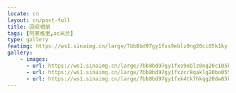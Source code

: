 ```yaml
---
locate: cn
layout: cn/post-full
title: 囧叔相册
tags: [阿莱格里,ac米兰]
type: gallery
featimg: https://ws1.sinaimg.cn/large/7bb8bd97gy1fxs9eblz0ng20ci05k1ky.gif
gallery:
    - images:
      - url: https://ws1.sinaimg.cn/large/7bb8bd97gy1fxs9eblz0ng20ci05k1ky.gif
      - url: https://ws1.sinaimg.cn/large/7bb8bd97gy1fxzcr8qaklg20bo055npf.gif
      - url: https://ws1.sinaimg.cn/large/7bb8bd97gy1fxk4tk7hkqg20dw05kx6r.gif
---
```

